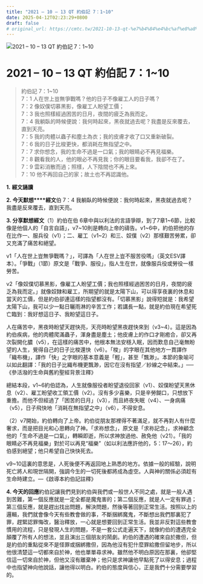 ```yaml
---
title: "2021 – 10 – 13 QT 約伯記 7：1~10"
date: 2025-04-12T02:23:29+0800
draft: false
# original_url: https://cmtc.tw/2021-10-13-qt-%e7%b4%84%e4%bc%af%e8%a8%98-7%ef%bc%9a110
---
```


![2021 – 10 – 13 QT 約伯記 7：1\~10](/images/qt.jpg   "2021 – 10 – 13 QT 約伯記 7：1\~10")

# 2021 – 10 – 13 QT 約伯記 7：1\~10

> 約伯記 7：1\~10  
> 7：1 人在世上豈無爭戰嗎？他的日子不像雇工人的日子嗎？  
> 7：2 像奴僕切慕黑影，像雇工人盼望工價；  
> 7：3 我也照樣經過困苦的日月，夜間的疲乏為我而定。  
> 7：4 我躺臥的時候便說：我何時起來，黑夜就過去呢？我盡是反來覆去，直到天亮。  
> 7：5 我的肉體以蟲子和塵土為衣；我的皮膚才收了口又重新破裂。  
> 7：6 我的日子比梭更快，都消耗在無指望之中。  
> 7：7 求你想念，我的生命不過是一口氣；我的眼睛必不再見福樂。  
> 7：8 觀看我的人，他的眼必不再見我；你的眼目要看我，我卻不在了。  
> 7：9 雲彩消散而過；照樣，人下陰間也不再上來。  
> 7：10 他不再回自己的家；故土也不再認識他。

**1.** **經文誦讀**

**2. 今天默想****經文**伯 7：4 我躺臥的時候便說：我何時起來，黑夜就過去呢？我盡是反來覆去，直到天亮。

**3. 分享默想經文**（1）約伯在伯 6章中與以利法的言語爭辯，到了7章1\~6節，比較像是他個人的「自言自語」，v7\~10則是轉向上帝的禱告。v1\~6中，約伯把他的存在比作一、服兵役（v1）；二、雇工（v1\~2）和三、奴僕（v2）那樣艱苦勞累，卻又充滿了痛苦和絕望。

v1「人在世上豈無爭戰嗎？」，可譯為「人在世上豈不服苦役嗎」（英文ESV譯本）。「爭戰」（1節）原文是「戰爭、服役」，指人生在世，就像服兵役或勞役一樣勞苦。

v2「像奴僕切慕黑影，像雇工人盼望工價；我也照樣經過困苦的日月，夜間的疲乏為我而定。」就像奴隸和雇工，所期望的就是太陽下山，可以得享夜裏的休息和當天的工價，但是約伯卻連這樣的指望都沒有。「切慕黑影」說得短就是：我希望太陽下山，我可以少一點日曬雨淋的辛苦工作；若講長一點，就是約伯現在希望死亡臨到：我好想這日子、我盼望這日子。

人在痛苦中，黑夜時盼望天趕快亮，天亮時盼望黑夜趕快來到（v3\~4）。這是因為約伯疾病，他的肉體爬滿蟲子，渾身盡是塵土；他皮膚上的作口才剛癒合，卻又再次裂開化膿（v5），在這樣的痛苦中，他根本無法安穩入眠，因而歎息自己毫無盼望的人生，覺得自己的日子比梭還快（v6）。「梭」的字眼在其他地方一貫譯作「織布機」，譯作「快」之字眼的基本意義是「輕」，甚至「飄渺」。本節的象喻可以如此翻譯：「我的日子比織布機更飄渺，因它在沒有指望／紗線之中結束。」──《參活潑的生命與舊約聖經背景注釋》

總結本段，v1\~6約伯認為，人生就像服役者盼望退役回家（v1）、奴僕盼望天黑休息（v2）、雇工盼望收工領工價（v2）。沒有多少喜樂，只是辛勞餬口，只想放下重擔。而他不但經過了「困苦的日月」（v3），而且終夜失眠（v4）、一身病痛（v5），日子飛快地「消耗在無指望之中」（v6），不得安息。

（2）v7開始，約伯轉向了上帝。約伯從朋友那裡得不著滿足，就不再對人有什麼奢求，而是把目光和心思轉向了神。「求祢想念」，原文是「求祢記念」，求神顧念他的「生命不過是一口氣」，轉瞬即逝，所以求神放過他、赦免他（v21）。「我的眼睛必不再見福樂」對於可以再見“福樂”（如以利法應許他的，5：17～26），約伯感到絕望；他只希望自己快快死去。

v9\~10這裏的意思是，人死後便不再返回地上熟悉的地方。依據一般的經驗，說明死亡將人和現世隔開，強調今生的一切死後都將成為虛空。人與神的關係必須趁有生命時建立。—《啟導本約伯記註釋》

**4. 今天的回應**約伯記讓我們見到約伯與我們或一般世人不同之處，就是一般人遇到苦難，第一個反應就是一定全都是魔鬼害的；第二個反應，就是人一定有罪過；第三個反應，就是趕出找出問題，解決問題，然後等著回到正常生活。按照以上的邏輯，我們就會像今天有些教會做的事，不斷捆綁魔鬼，不斷想出我們那裏犯了罪，趕緊認罪悔改，醫治釋放，一心就是想要回到正常生活。我並非反對這些教會慣用的流程，只是發現人生的問題，不是一套公式走遍天下，就像約伯的遭遇完全顛覆了所有人的想法，並且演出三個朋友的鬧劇。約伯的遭遇的確來自於撒但，但是約伯的重點從來不是怪罪或捆綁撒但，因為他沒有犯什麼罪給撒但留地步，所以他很清楚這一切都來自於神，他也單單尋求神。雖然他不明白原因在那裏，他卻堅信這一切來自於神，但他又沒有離棄神；他只是求神讓他早點死了以得安息；過程中也指望神向他說話，讓他得以明白。約伯的態度與信心，正是我們十分需要學習的。